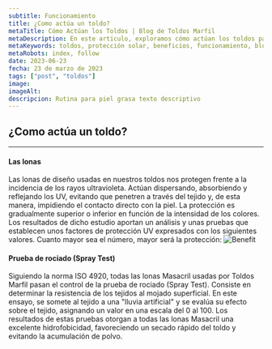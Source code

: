 ```yaml
---
subtitle: Funcionamiento
title: ¿Como actúa un toldo?
metaTitle: Cómo Actúan los Toldos | Blog de Toldos Marfil
metaDescription: En este artículo, exploramos cómo actúan los toldos para proteger tus espacios del sol y las inclemencias del tiempo. Descubre los beneficios de nuestros productos y cómo pueden mejorar tu calidad de vida.
metaKeywords: toldos, protección solar, beneficios, funcionamiento, blog, Toldos Marfil
metaRobots: index, follow
date: 2023-06-23
fecha: 23 de marzo de 2023
tags: ["post", "toldos"]
image: 
imageAlt: 
descripcion: Rutina para piel grasa texto descriptivo
---
```


## ¿Como actúa un toldo?

---

#### Las lonas

Las lonas de diseño usadas en nuestros toldos nos protegen frente a la incidencia de los rayos ultravioleta. Actúan dispersando, absorbiendo y reflejando los UV, evitando que penetren a través del tejido y, de esta manera, impidiendo el contacto directo con la piel.
La protección es gradualmente superior o inferior en función de la intensidad de los colores.
Los resultados de dicho estudio aportan un análisis y unas pruebas que establecen unos factores de protección UV expresados con los siguientes valores. Cuanto mayor sea el número, mayor será la protección:
![Benefit]({{global.imageDir}}_blog/toldos-2.jpg)

#### Prueba de rociado (Spray Test)

Siguiendo la norma ISO 4920, todas las lonas Masacril usadas por Toldos Marfil pasan el control de la prueba de rociado (Spray Test). Consiste en determinar la resistencia de los tejidos al mojado superficial.
En este ensayo, se somete al tejido a una "lluvia artificial" y se evalúa su efecto sobre el tejido, asignando un valor en una escala del 0 al 100. Los resultados de estas pruebas otorgan a todas las lonas Masacril una excelente hidrofobicidad, favoreciendo un secado rápido del toldo y evitando la acumulación de polvo.

